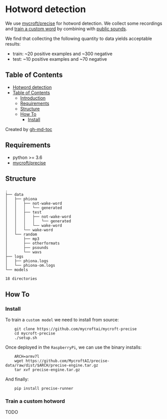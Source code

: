 # Hotword detection

We use [mycroft/precise](https://github.com/jmrf/mycroft-precise)
for hotword detection. We collect some recordings and
[train a custom word](https://github.com/MycroftAI/mycroft-precise/wiki/Training-your-own-wake-word)
by combining with [public sounds](http://pdsounds.tuxfamily.org/).

We find that collecting the following quantity to data yields acceptable results:

- train: ~20 positive examples and ~300 negative
- test:  ~10 positive examples and ~70 negative

Table of Contents
-----------------

   * [Hotword detection](#hotword-detection)
   * [Table of Contents](#table-of-contents)
      * [Introduction](#introduction)
      * [Requirements](#requirements)
      * [Structure](#structure)
      * [How To](#how-to)
         * [Install](#install)

Created by [gh-md-toc](https://github.com/ekalinin/github-markdown-toc)


## Requirements

- python >= 3.6
- [mycroft/precise](https://github.com/jmrf/mycroft-precise#source-install)


## Structure

```
.
├── data
│   ├── phiona
│   │   ├── not-wake-word
│   │   │   └── generated
│   │   ├── test
│   │   │   ├── not-wake-word
│   │   │   │   └── generated
│   │   │   └── wake-word
│   │   └── wake-word
│   └── random
│       ├── mp3
│       ├── otherformats
│       ├── psounds
│       └── wavs
├── logs
│   ├── phiona.logs
│   └── phiona-om.logs
└── models

18 directories
```


## How To


### Install

To train a `custom model` we need to install from source:
```
    git clone https://github.com/mycroftai/mycroft-precise
    cd mycroft-precise
    ./setup.sh
```

Once deployed in the `RaspberryPi`, we can use the binary installs:
```
    ARCH=armv7l
    wget https://github.com/MycroftAI/precise-data/raw/dist/$ARCH/precise-engine.tar.gz
    tar xvf precise-engine.tar.gz
```

And finally:
```
    pip install precise-runner
```

### Train a custom hotword

TODO
